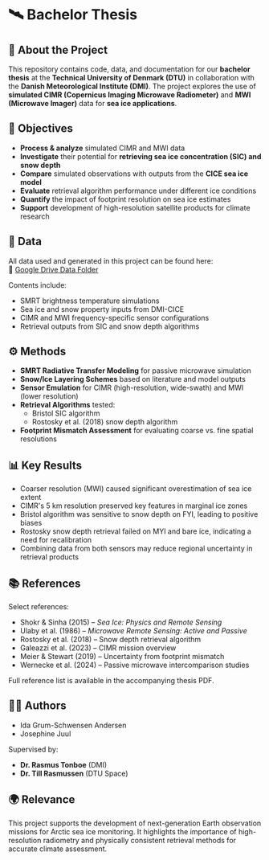 # 🛰️ Bachelor Thesis

## 📌 About the Project  
This repository contains code, data, and documentation for our **bachelor thesis** at the **Technical University of Denmark (DTU)** in collaboration with the **Danish Meteorological Institute (DMI)**. The project explores the use of **simulated CIMR (Copernicus Imaging Microwave Radiometer)** and **MWI (Microwave Imager)** data for **sea ice applications**.

## 🎯 Objectives  
- **Process & analyze** simulated CIMR and MWI data  
- **Investigate** their potential for **retrieving sea ice concentration (SIC) and snow depth**  
- **Compare** simulated observations with outputs from the **CICE sea ice model**  
- **Evaluate** retrieval algorithm performance under different ice conditions  
- **Quantify** the impact of footprint resolution on sea ice estimates  
- **Support** development of high-resolution satellite products for climate research  

## 📂 Data  
All data used and generated in this project can be found here:  
📎 [Google Drive Data Folder](https://drive.google.com/drive/folders/1Eu3oZKTxjCPQAR15tLhq0fMi_W31Y2x-?usp=sharing)

Contents include:
- SMRT brightness temperature simulations  
- Sea ice and snow property inputs from DMI-CICE  
- CIMR and MWI frequency-specific sensor configurations  
- Retrieval outputs from SIC and snow depth algorithms  

## ⚙️ Methods  
- **SMRT Radiative Transfer Modeling** for passive microwave simulation  
- **Snow/Ice Layering Schemes** based on literature and model outputs  
- **Sensor Emulation** for CIMR (high-resolution, wide-swath) and MWI (lower resolution)  
- **Retrieval Algorithms** tested:  
  - Bristol SIC algorithm  
  - Rostosky et al. (2018) snow depth algorithm  
- **Footprint Mismatch Assessment** for evaluating coarse vs. fine spatial resolutions  

## 📊 Key Results  
- Coarser resolution (MWI) caused significant overestimation of sea ice extent  
- CIMR's 5 km resolution preserved key features in marginal ice zones  
- Bristol algorithm was sensitive to snow depth on FYI, leading to positive biases  
- Rostosky snow depth retrieval failed on MYI and bare ice, indicating a need for recalibration  
- Combining data from both sensors may reduce regional uncertainty in retrieval products  

## 📚 References  
Select references:  
- Shokr & Sinha (2015) – *Sea Ice: Physics and Remote Sensing*  
- Ulaby et al. (1986) – *Microwave Remote Sensing: Active and Passive*  
- Rostosky et al. (2018) – Snow depth retrieval algorithm  
- Galeazzi et al. (2023) – CIMR mission overview  
- Meier & Stewart (2019) – Uncertainty from footprint mismatch  
- Wernecke et al. (2024) – Passive microwave intercomparison studies

Full reference list is available in the accompanying thesis PDF.

## 👩‍🔬 Authors  
- Ida Grum-Schwensen Andersen  
- Josephine Juul

Supervised by:  
- **Dr. Rasmus Tonboe** (DMI)  
- **Dr. Till Rasmussen** (DTU Space)

## 🌍 Relevance  
This project supports the development of next-generation Earth observation missions for Arctic sea ice monitoring. It highlights the importance of high-resolution radiometry and physically consistent retrieval methods for accurate climate assessment.

